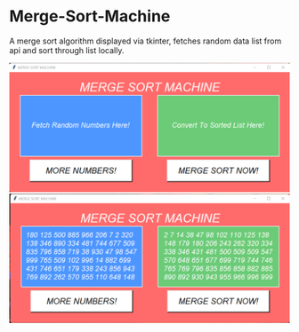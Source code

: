 # Merge-Sort-Machine

A merge sort algorithm displayed via tkinter, fetches random data list from api and sort through list locally.

![alt text](https://github.com/RunningFok/Merge-Sort-Machine/blob/main/Merge%20Sort%20Machine%201.png)
![alt text](https://github.com/RunningFok/Merge-Sort-Machine/blob/main/Merge%20Sort%20Machine%202.png)
